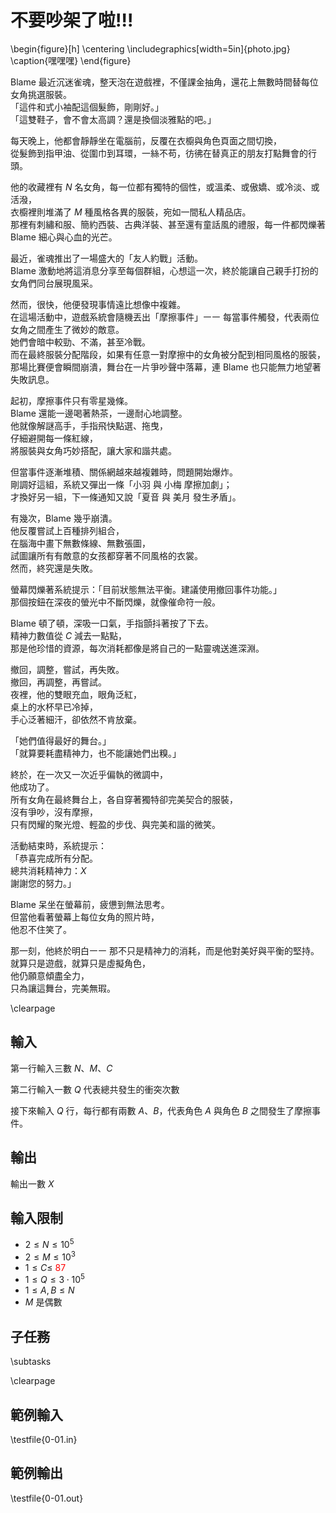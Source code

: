 # 不要吵架了啦!!!

\begin{figure}[h]
\centering
\includegraphics[width=5in]{photo.jpg}
\caption{嘿嘿嘿}
\end{figure}

Blame 最近沉迷雀魂，整天泡在遊戲裡，不僅課金抽角，還花上無數時間替每位女角挑選服裝。  
「這件和式小袖配這個髮飾，剛剛好。」  
「這雙鞋子，會不會太高調？還是換個淡雅點的吧。」  

每天晚上，他都會靜靜坐在電腦前，反覆在衣櫥與角色頁面之間切換，  
從髮飾到指甲油、從圍巾到耳環，一絲不苟，彷彿在替真正的朋友打點舞會的行頭。  

他的收藏裡有 $N$ 名女角，每一位都有獨特的個性，或溫柔、或傲嬌、或冷淡、或活潑，  
衣櫥裡則堆滿了 $M$ 種風格各異的服裝，宛如一間私人精品店。  
那裡有刺繡和服、簡約西裝、古典洋裝、甚至還有童話風的禮服，每一件都閃爍著 Blame 細心與心血的光芒。  

最近，雀魂推出了一場盛大的「友人約戰」活動。  
Blame 激動地將這消息分享至每個群組，心想這一次，終於能讓自己親手打扮的女角們同台展現風采。  

然而，很快，他便發現事情遠比想像中複雜。  
在這場活動中，遊戲系統會隨機丟出「摩擦事件」㇐㇐
每當事件觸發，代表兩位女角之間產生了微妙的敵意。  
她們會暗中較勁、不滿，甚至冷戰。  
而在最終服裝分配階段，如果有任意一對摩擦中的女角被分配到相同風格的服裝，  
那場比賽便會瞬間崩潰，舞台在一片爭吵聲中落幕，連 Blame 也只能無力地望著失敗訊息。  

起初，摩擦事件只有零星幾條。  
Blame 還能一邊喝著熱茶，一邊耐心地調整。  
他就像解謎高手，手指飛快點選、拖曳，  
仔細避開每一條紅線，  
將服裝與女角巧妙搭配，讓大家和諧共處。  

但當事件逐漸堆積、關係網越來越複雜時，問題開始爆炸。  
剛調好這組，系統又彈出一條「小羽 與 小梅 摩擦加劇」；  
才換好另一組，下一條通知又說「夏音 與 美月 發生矛盾」。  

有幾次，Blame 幾乎崩潰。  
他反覆嘗試上百種排列組合，  
在腦海中畫下無數條線、無數張圖，  
試圖讓所有有敵意的女孩都穿著不同風格的衣裳。  
然而，終究還是失敗。  

螢幕閃爍著系統提示：「目前狀態無法平衡。建議使用撤回事件功能。」  
那個按鈕在深夜的螢光中不斷閃爍，就像催命符一般。  

Blame 頓了頓，深吸一口氣，手指顫抖著按了下去。  
精神力數值從 $C$ 減去一點點，  
那是他珍惜的資源，每次消耗都像是將自己的一點靈魂送進深淵。  

撤回，調整，嘗試，再失敗。  
撤回，再調整，再嘗試。  
夜裡，他的雙眼充血，眼角泛紅，  
桌上的水杯早已冷掉，  
手心泛著細汗，卻依然不肯放棄。  

「她們值得最好的舞台。」  
「就算要耗盡精神力，也不能讓她們出糗。」  

終於，在一次又一次近乎偏執的微調中，  
他成功了。  
所有女角在最終舞台上，各自穿著獨特卻完美契合的服裝，  
沒有爭吵，沒有摩擦，  
只有閃耀的聚光燈、輕盈的步伐、與完美和諧的微笑。  

活動結束時，系統提示：  
「恭喜完成所有分配。  
總共消耗精神力：$X$  
謝謝您的努力。」  

Blame 呆坐在螢幕前，疲憊到無法思考。  
但當他看著螢幕上每位女角的照片時，  
他忍不住笑了。  

那一刻，他終於明白㇐㇐
那不只是精神力的消耗，而是他對美好與平衡的堅持。  
就算只是遊戲，就算只是虛擬角色，  
他仍願意傾盡全力，  
只為讓這舞台，完美無瑕。  

\clearpage

## 輸入
第一行輸入三數 $N$、$M$、$C$

第二行輸入一數 $Q$ 代表總共發生的衝突次數

接下來輸入 $Q$ 行，每行都有兩數 $A$、$B$，代表角色 $A$ 與角色 $B$ 之間發生了摩擦事件。

## 輸出
輸出一數 $X$

## 輸入限制
 - $2 \le N \le 10^5$
 - $2 \le M \le 10^3$
 - $1 \le C \le$ <font color = "red">$87$</font>
 - $1 \le Q \le 3 \cdot 10^5$
 - $1 \le A, B \le N$
 - $M$ 是偶數

## 子任務
\subtasks

\clearpage

## 範例輸入
\testfile{0-01.in}

## 範例輸出
\testfile{0-01.out}
